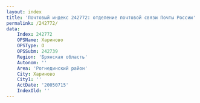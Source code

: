 ```yaml
---
layout: index
title: 'Почтовый индекс 242772: отделение почтовой связи Почты России'
permalink: /242772/
data:
    Index: 242772
    OPSName: Хариново
    OPSType: О
    OPSSubm: 242739
    Region: 'Брянская область'
    Autonom: ''
    Area: 'Рогнединский район'
    City: Хариново
    City1: ''
    ActDate: '20050715'
    IndexOld: ''
---
```

